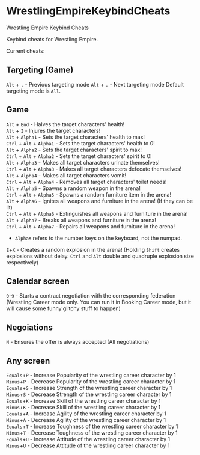 # WrestlingEmpireKeybindCheats
Wrestling Empire Keybind Cheats

Keybind cheats for Wrestling Empire.

Current cheats:  

## Targeting (Game)
`Alt` + `,` - Previous targeting mode
`Alt` + `.` - Next targeting mode
Default targeting mode is `All`.

## Game
`Alt` + `End` - Halves the target characters' health!  
`Alt` + `I` - Injures the target characters!  
`Alt` + `Alpha1` - Sets the target characters' health to max!  
`Ctrl` + `Alt` + `Alpha1` - Sets the target characters' health to 0!  
`Alt` + `Alpha2` - Sets the target characters' spirit to max!  
`Ctrl` + `Alt` + `Alpha2` - Sets the target characters' spirit to 0!  
`Alt` + `Alpha3` - Makes all target characters urinate themselves!  
`Ctrl` + `Alt` + `Alpha3` - Makes all target characters defecate themselves!  
`Alt` + `Alpha4` - Makes all target characters vomit!  
`Ctrl` + `Alt` + `Alpha4` - Removes all target characters' toilet needs!  
`Alt` + `Alpha5` - Spawns a random weapon in the arena!  
`Ctrl` + `Alt` + `Alpha5` - Spawns a random furniture item in the arena!  
`Alt` + `Alpha6` - Ignites all weapons and furniture in the arena! (If they can be lit)  
`Ctrl` + `Alt` + `Alpha6` - Extinguishes all weapons and furniture in the arena!  
`Alt` + `Alpha7` - Breaks all weapons and furniture in the arena!  
`Ctrl` + `Alt` + `Alpha7` - Repairs all weapons and furniture in the arena!  
* `AlphaX` refers to the number keys on the keyboard, not the numpad.

`E`+`X` - Creates a random explosion in the arena! (Holding `Shift` creates explosions without delay. `Ctrl` and `Alt` double and quadruple explosion size respectively)

## Calendar screen
`0`-`9` - Starts a contract negotiation with the corresponding federation (Wrestling Career mode only. You can run it in Booking Career mode, but it will cause some funny glitchy stuff to happen)

## Negoiations
`N` - Ensures the offer is always accepted (All negotiations)

## Any screen
`Equals`+`P` - Increase Popularity of the wrestling career character by 1  
`Minus`+`P` - Decrease Popularity of the wrestling career character by 1  
`Equals`+`S` - Increase Strength of the wrestling career character by 1  
`Minus`+`S` - Decrease Strength of the wrestling career character by 1  
`Equals`+`K` - Increase Skill of the wrestling career character by 1  
`Minus`+`K` - Decrease Skill of the wrestling career character by 1  
`Equals`+`A` - Increase Agility of the wrestling career character by 1  
`Minus`+`A` - Decrease Agility of the wrestling career character by 1  
`Equals`+`T` - Increase Toughness of the wrestling career character by 1  
`Minus`+`T` - Decrease Toughness of the wrestling career character by 1  
`Equals`+`U` - Increase Attitude of the wrestling career character by 1  
`Minus`+`U` - Decrease Attitude of the wrestling career character by 1